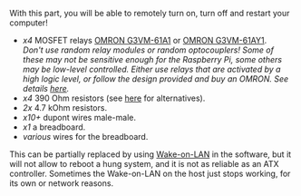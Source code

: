 With this part, you will be able to remotely turn on, turn off and restart your computer!

* *x4* MOSFET relays [OMRON G3VM-61A1](https://www.digikey.com/products/en?keywords=G3VM-61A1)
  or [OMRON G3VM-61AY1](https://www.digikey.com/products/en?keywords=G3VM-61AY1).<br>
  *Don't use random relay modules or random optocouplers! Some of these may not be sensitive enough
  for the Raspberry Pi, some others may be low-level controlled. Either use relays that are activated by a high logic level,
  or follow the design provided and buy an OMRON. See details [here](https://github.com/pikvm/pikvm/issues/13).*
* *x4* 390 Ohm resistors (see [here](https://github.com/pikvm/pikvm/issues/46) for alternatives).
* *2x* 4.7 kOhm resistors.
* *x10+* dupont wires male-male.
* *x1* a breadboard.
* *various* wires for the breadboard.

This can be partially replaced by using [Wake-on-LAN](wol.md) in the software, but it will not allow
to reboot a hung system, and it is not as reliable as an ATX controller. Sometimes the Wake-on-LAN
on the host just stops working, for its own or network reasons.
